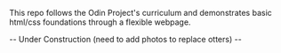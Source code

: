 This repo follows the Odin Project's curriculum and demonstrates basic html/css foundations through a flexible webpage. 

-- Under Construction (need to add photos to replace otters) --